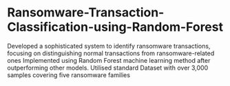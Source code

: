 # Ransomware-Transaction-Classification-using-Random-Forest
Developed a sophisticated system to identify ransomware transactions, focusing on distinguishing normal transactions from ransomware-related ones Implemented using Random Forest machine learning method after outperforming other models. Utilised standard Dataset with over 3,000 samples covering five ransomware families
